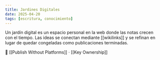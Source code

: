 ```yaml
---
title: Jardines Digitales
date: 2025-04-20
tags: [escritura, conocimiento]
---
```


Un jardín digital es un espacio personal en la web donde las notas crecen con el tiempo.
Las ideas se conectan mediante [[wikilinks]] y se refinan en lugar de quedar congeladas como publicaciones terminadas.

📎 [[Publish Without Platforms]] · [[Key Ownership]]
